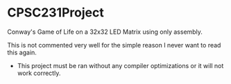 # CPSC231Project


Conway's Game of Life on a 32x32 LED Matrix using only assembly. 

This is not commented very well for the simple reason I never want to read this again. 

- This project must be ran without any compiler optimizations or it will not work correctly. 
